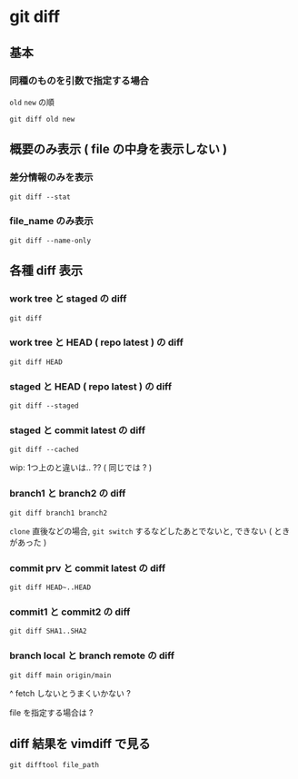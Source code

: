 
# git diff


## 基本

### 同種のものを引数で指定する場合

`old` `new` の順

```
git diff old new
```


## 概要のみ表示 ( file の中身を表示しない )

### 差分情報のみを表示

```
git diff --stat
```


### file_name のみ表示

```
git diff --name-only
```


## 各種 diff 表示

### work tree と staged の diff

```
git diff
```


### work tree と HEAD ( repo latest ) の diff

```
git diff HEAD
```


### staged と HEAD ( repo latest ) の diff

```
git diff --staged
```


### staged と commit latest の diff

```
git diff --cached
```

wip: 1つ上のと違いは.. ?? ( 同じでは ? )


### branch1 と branch2 の diff

```
git diff branch1 branch2
```

`clone` 直後などの場合, `git switch` するなどしたあとでないと,
できない ( ときがあった )


### commit prv と commit latest の diff

```
git diff HEAD~..HEAD
```


### commit1 と commit2 の diff

```
git diff SHA1..SHA2
```


### branch local と branch remote の diff

```
git diff main origin/main
```

^ fetch しないとうまくいかない ?

file を指定する場合は ?



## diff 結果を vimdiff で見る

```
git difftool file_path
```



